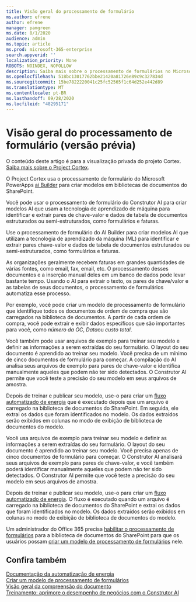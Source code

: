 ```yaml
---
title: Visão geral do processamento de formulário
ms.author: efrene
author: efrene
manager: pamgreen
ms.date: 8/1/2020
audience: admin
ms.topic: article
ms.prod: microsoft-365-enterprise
search.appverid: ''
localization_priority: None
ROBOTS: NOINDEX, NOFOLLOW
description: Saiba mais sobre o processamento de formulários no Microsoft SharePoint Syntex
ms.openlocfilehash: 518bc13017762bbe21420a81726e89c9c327834d
ms.sourcegitcommit: 15be7822220041c25fc52565f1c64d252e442d89
ms.translationtype: MT
ms.contentlocale: pt-BR
ms.lasthandoff: 09/28/2020
ms.locfileid: "48295171"
---
```

# <a name="form-processing-overview-preview"></a>Visão geral do processamento de formulário (versão prévia)

O conteúdo deste artigo é para a visualização privada do projeto Cortex. [Saiba mais sobre o Project Cortex](https://aka.ms/projectcortex).

O Project Cortex usa o processamento de formulário do Microsoft PowerApps [ai Builder](https://docs.microsoft.com/ai-builder/overview) para criar modelos em bibliotecas de documentos do SharePoint.

Você pode usar o processamento de formulário do Construtor AI para criar modelos AI que usam a tecnologia de aprendizado de máquina para identificar e extrair pares de chave-valor e dados de tabela de documentos estruturados ou semi-estruturados, como formulários e faturas.

Use o processamento de formulário do AI Builder para criar modelos AI que utilizam a tecnologia de aprendizado da máquina (ML) para identificar e extrair pares chave-valor e dados de tabela de documentos estruturados ou semi-estruturados, como formulários e faturas.

As organizações geralmente recebem faturas em grandes quantidades de várias fontes, como email, fax, email, etc. O processamento desses documentos e a inserção manual deles em um banco de dados pode levar bastante tempo. Usando o AI para extrair o texto, os pares de chave/valor e as tabelas de seus documentos, o processamento de formulários automatiza esse processo. 

Por exemplo, você pode criar um modelo de processamento de formulário que identifique todos os documentos de ordem de compra que são carregados na biblioteca de documentos. A partir de cada ordem de compra, você pode extrair e exibir dados específicos que são importantes para você, como *número da OC*, *Data*ou *custo total*.

Você também pode usar arquivos de exemplo para treinar seu modelo e definir as informações a serem extraídas do seu formulário. O layout do seu documento é aprendido ao treinar seu modelo. Você precisa de um mínimo de cinco documentos de formulário para começar. A compilação do AI analisa seus arquivos de exemplo para pares de chave-valor e identifica manualmente aqueles que podem não ter sido detectados.  O Construtor AI permite que você teste a precisão do seu modelo em seus arquivos de amostra.

Depois de treinar e publicar seu modelo, use-o para criar um [fluxo automatizado de energia](https://docs.microsoft.com/power-automate/getting-started) que é executado depois que um arquivo é carregado na biblioteca de documentos do SharePoint. Em seguida, ele extrai os dados que foram identificados no modelo. Os dados extraídos serão exibidos em colunas no modo de exibição de biblioteca de documentos do modelo.

Você usa arquivos de exemplo para treinar seu modelo e definir as informações a serem extraídas do seu formulário. O layout do seu documento é aprendido ao treinar seu modelo. Você precisa apenas de cinco documentos de formulário para começar. O Construtor AI analisará seus arquivos de exemplo para pares de chave-valor, e você também poderá identificar manualmente aqueles que podem não ter sido detectados.  O Construtor AI permite que você teste a precisão do seu modelo em seus arquivos de amostra.

Depois de treinar e publicar seu modelo, use-o para criar um [fluxo automatizado de energia](https://docs.microsoft.com/power-automate/getting-started). O fluxo é executado quando um arquivo é carregado na biblioteca de documentos do SharePoint e extrai os dados que foram identificados no modelo. Os dados extraídos serão exibidos em colunas no modo de exibição de biblioteca de documentos do modelo.

Um administrador do Office 365 precisa [habilitar o processamento de formulários](https://docs.microsoft.com/microsoft-365/contentunderstanding/set-up-content-understanding#to-set-up-content-understanding) para a biblioteca de documentos do SharePoint para que os usuários possam [criar um modelo de processamento de formulários](create-a-form-processing-model.md) nele.

## <a name="see-also"></a>Confira também
  
[Documentação da automatização de energia](https://docs.microsoft.com/power-automate/)</br>
[Criar um modelo de processamento de formulários](create-a-form-processing-model.md)</br>
[Visão geral da compreensão do documento](document-understanding-overview.md)</br>
[Treinamento: aprimore o desempenho de negócios com o Construtor AI](https://docs.microsoft.com/learn/paths/improve-business-performance-ai-builder/?source=learn)</br>
